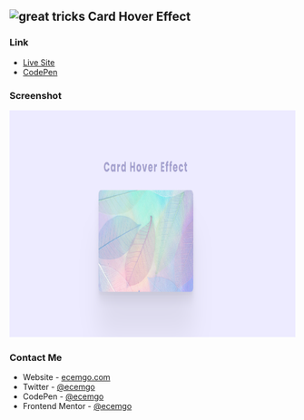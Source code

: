## <img src="https://user-images.githubusercontent.com/13468728/233831804-0f5c7ee5-d654-4c13-9c77-a5bd6dc4fe74.jpg" title="great tricks" alt="great tricks" width="50" height="50"/> Card Hover Effect

### Link

- [Live Site](https://card-hover-effect-animated-text.netlify.app/)
- [CodePen](https://codepen.io/ecemgo/pen/gOZazPK)

### Screenshot

<div align="left">
<img src="screenshot.png" title="card hover effect" alt="card hover effect" width="600" height="400"/>
</div>

### Contact Me

- Website - [ecemgo.com](https://www.ecemgo.com/)
- Twitter - [@ecemgo](https://twitter.com/ecemgo)
- CodePen - [@ecemgo](https://codepen.io/ecemgo)
- Frontend Mentor - [@ecemgo](https://www.frontendmentor.io/profile/ecemgo)
